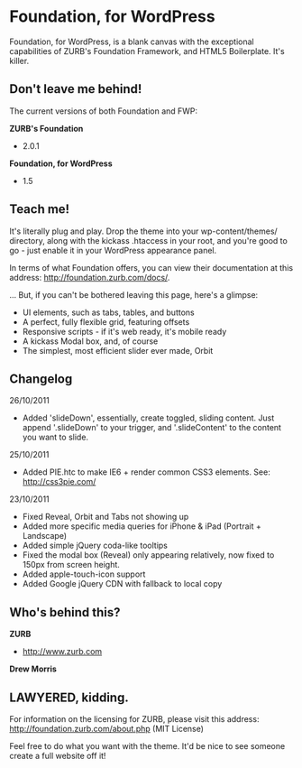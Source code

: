 Foundation, for WordPress
=================

Foundation, for WordPress, is a blank canvas with the exceptional capabilities of ZURB's Foundation Framework, and HTML5 Boilerplate. It's killer.

Don't leave me behind!
-----

The current versions of both Foundation and FWP:

**ZURB's Foundation**

+ 2.0.1

**Foundation, for WordPress**

+ 1.5

Teach me!
-----

It's literally plug and play. Drop the theme into your wp-content/themes/ directory, along with the kickass .htaccess in your root, and you're good to go - just enable it in your WordPress appearance panel.

In terms of what Foundation offers, you can view their documentation at this address: http://foundation.zurb.com/docs/.

… But, if you can't be bothered leaving this page, here's a glimpse:

* UI elements, such as tabs, tables, and buttons
* A perfect, fully flexible grid, featuring offsets
* Responsive scripts - if it's web ready, it's mobile ready
* A kickass Modal box, and, of course
* The simplest, most efficient slider ever made, Orbit

Changelog
-----

26/10/2011

* Added 'slideDown', essentially, create toggled, sliding content. Just append '.slideDown' to your trigger, and '.slideContent' to the content you want to slide.

25/10/2011

* Added PIE.htc to make IE6 + render common CSS3 elements. See: http://css3pie.com/

23/10/2011

* Fixed Reveal, Orbit and Tabs not showing up
* Added more specific media queries for iPhone & iPad (Portrait + Landscape)
* Added simple jQuery coda-like tooltips
* Fixed the modal box (Reveal) only appearing relatively, now fixed to 150px from screen height.
* Added apple-touch-icon support
* Added Google jQuery CDN with fallback to local copy

Who's behind this?
-----

**ZURB**

+ http://www.zurb.com

**Drew Morris**

LAWYERED, kidding. 
-----

For information on the licensing for ZURB, please visit this address: http://foundation.zurb.com/about.php (MIT License)

Feel free to do what you want with the theme. It'd be nice to see someone create a full website off it!


